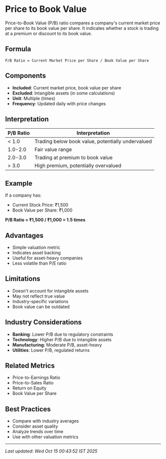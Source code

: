 # Price to Book Value


Price-to-Book Value (P/B) ratio compares a company's current market price per share to its book value per share. It indicates whether a stock is trading at a premium or discount to its book value.

## Formula
```text
P/B Ratio = Current Market Price per Share / Book Value per Share
```

## Components
- **Included**: Current market price, book value per share
- **Excluded**: Intangible assets (in some calculations)
- **Unit**: Multiple (times)
- **Frequency**: Updated daily with price changes

## Interpretation
| P/B Ratio | Interpretation |
|-----------|----------------|
| < 1.0 | Trading below book value, potentially undervalued |
| 1.0-2.0 | Fair value range |
| 2.0-3.0 | Trading at premium to book value |
| > 3.0 | High premium, potentially overvalued |

## Example
If a company has:
- Current Stock Price: ₹1,500
- Book Value per Share: ₹1,000

**P/B Ratio = ₹1,500 / ₹1,000 = 1.5 times**

## Advantages
- Simple valuation metric
- Indicates asset backing
- Useful for asset-heavy companies
- Less volatile than P/E ratio

## Limitations
- Doesn't account for intangible assets
- May not reflect true value
- Industry-specific variations
- Book value can be outdated

## Industry Considerations
- **Banking**: Lower P/B due to regulatory constraints
- **Technology**: Higher P/B due to intangible assets
- **Manufacturing**: Moderate P/B, asset-heavy
- **Utilities**: Lower P/B, regulated returns

## Related Metrics
- Price-to-Earnings Ratio
- Price-to-Sales Ratio
- Return on Equity
- Book Value per Share

## Best Practices
- Compare with industry averages
- Consider asset quality
- Analyze trends over time
- Use with other valuation metrics

---
*Last updated: Wed Oct 15 00:43:52 IST 2025*
